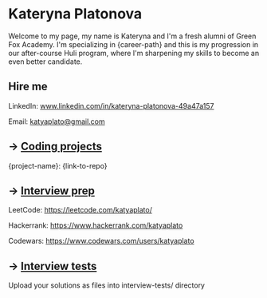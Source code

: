 # Kateryna Platonova

Welcome to my page, my name is Kateryna and I'm a fresh alumni of Green Fox Academy. I'm specializing in {career-path} and this is my progression in our after-course Huli program, where I'm sharpening my skills to become an even better candidate.

## Hire me
LinkedIn: www.linkedin.com/in/kateryna-platonova-49a47a157

Email: katyaplato@gmail.com

## &rarr; [Coding projects](https://github.com/green-fox-academy/definitions/tree/master/project-phase/huli/coding-projects)
{project-name}: {link-to-repo}

## &rarr; [Interview prep](https://github.com/green-fox-academy/teaching-materials/tree/master/interview)
LeetCode: https://leetcode.com/katyaplato/

Hackerrank: https://www.hackerrank.com/katyaplato

Codewars: https://www.codewars.com/users/katyaplato

## &rarr; [Interview tests](https://github.com/green-fox-academy/teaching-materials/tree/master/project-phase/tech-interview-tests)
Upload your solutions as files into interview-tests/ directory


